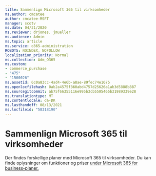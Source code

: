```yaml
---
title: Sammenlign Microsoft 365 til virksomheder
ms.author: cmcatee
author: cmcatee-MSFT
manager: scotv
ms.date: 04/21/2020
ms.reviewer: drjones, jmueller
ms.audience: Admin
ms.topic: article
ms.service: o365-administration
ROBOTS: NOINDEX, NOFOLLOW
localization_priority: Normal
ms.collection: Adm_O365
ms.custom:
- commerce_purchase
- "475"
- "1500026"
ms.assetid: 6c0a83cc-4ad4-4e6b-a8ae-89fec74e1675
ms.openlocfilehash: 0ab2a4575f360abd4757d25626a1ab3d5888b887
ms.sourcegitcommit: ab75f66355116e995b3cb5505465b31989339e28
ms.translationtype: MT
ms.contentlocale: da-DK
ms.lasthandoff: 08/13/2021
ms.locfileid: "58318190"
---
```

# <a name="compare-microsoft-365-for-business"></a>Sammenlign Microsoft 365 til virksomheder

Der findes forskellige planer med Microsoft 365 til virksomheder. Du kan finde oplysninger om funktioner og priser [under Microsoft 365 for business-planer.](https://www.microsoft.com/microsoft-365/business/compare-all-microsoft-365-business-products)  